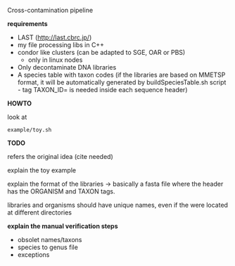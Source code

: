 Cross-contamination pipeline

**requirements**
* LAST (http://last.cbrc.jp/)
* my file processing libs in C++
* condor like clusters (can be adapted to SGE, OAR or PBS)
   * only in linux nodes
* Only decontaminate DNA libraries
* A species table with taxon codes (if the libraries are based on MMETSP format, it will be automatically generated by buildSpeciesTable.sh script - tag TAXON_ID= is needed inside each sequence header)

**HOWTO**

look at
```
example/toy.sh
```

**TODO**

refers the original idea (cite needed)

explain the toy example

explain the format of the libraries -> basically a fasta file where the header has the ORGANISM and TAXON tags.

libraries and organisms should have unique names, even if the were located at different directories

**explain the manual verification steps**
* obsolet names/taxons
* species to genus file
* exceptions
